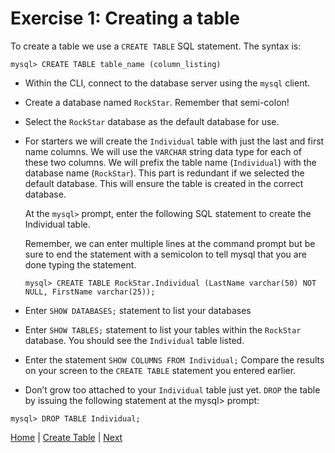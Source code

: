 # Exercise 1: Creating a table

To create a table we use a `CREATE TABLE` SQL statement.  The syntax is:

```
mysql> CREATE TABLE table_name (column_listing)
```

- Within the CLI, connect to the database server using the `mysql` client.
- Create a database named `RockStar`.  Remember that semi-colon!
- Select the `RockStar` database as the default database for use.
- For starters we will create the `Individual` table with just the last and first name columns.  We will use the `VARCHAR` string data type for each of these two columns.  We will prefix the table name (`Individual`) with the database name (`RockStar`).  This part is redundant if we selected the default database.  This will ensure the table is created in the correct database.  

  At the `mysql>` prompt, enter the following SQL statement to create the Individual table.  

  Remember, we can enter multiple lines at the command prompt but be sure to end the statement with a semicolon to tell mysql that you are done typing the statement.  

  ```
  mysql> CREATE TABLE RockStar.Individual (LastName varchar(50) NOT NULL, FirstName varchar(25));
  ```

- Enter `SHOW DATABASES;` statement to list your databases
- Enter `SHOW TABLES;` statement to list your tables within the `RockStar` database. You should see the `Individual` table listed.
- Enter the statement `SHOW COLUMNS FROM Individual;` Compare the results on your screen to the `CREATE TABLE` statement you entered earlier.  
-	Don’t grow too attached to your `Individual` table just yet.  `DROP` the table by issuing the following statement at the mysql> prompt:

  ```
  mysql> DROP TABLE Individual;
  ```

[Home](/)  |  [Create Table](/4-create-table/)  |  [Next](/4-create-table/2)
